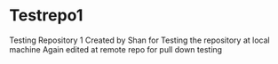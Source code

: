 # Testrepo1
Testing Repository 1
Created by Shan for Testing the repository at local machine
Again edited at remote repo for pull down testing
